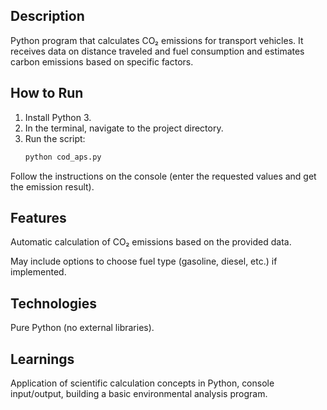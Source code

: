 
## Description  
Python program that calculates CO₂ emissions for transport vehicles. It receives data on distance traveled and fuel consumption and estimates carbon emissions based on specific factors.

## How to Run  
1. Install Python 3.  
2. In the terminal, navigate to the project directory.  
3. Run the script:  
   ```bash
   python cod_aps.py
Follow the instructions on the console (enter the requested values and get the emission result).

## Features
Automatic calculation of CO₂ emissions based on the provided data.

May include options to choose fuel type (gasoline, diesel, etc.) if implemented.

## Technologies
Pure Python (no external libraries).

## Learnings
Application of scientific calculation concepts in Python, console input/output, building a basic environmental analysis program.
